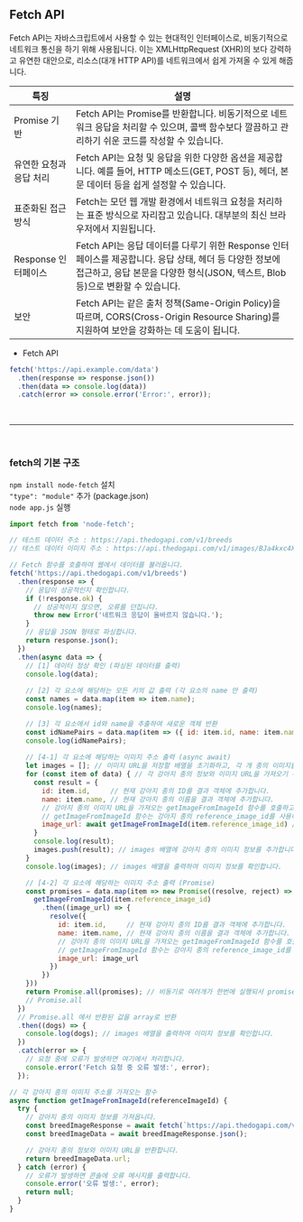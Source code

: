 ## Fetch API

Fetch API는 자바스크립트에서 사용할 수 있는 현대적인 인터페이스로, 비동기적으로 네트워크 통신을 하기 위해 사용됩니다. 이는 XMLHttpRequest (XHR)의 보다 강력하고 유연한 대안으로, 리소스(대개 HTTP API)를 네트워크에서 쉽게 가져올 수 있게 해줍니다.

| 특징 | 설명 |
|------|------|
| Promise 기반 | Fetch API는 Promise를 반환합니다. 비동기적으로 네트워크 응답을 처리할 수 있으며, 콜백 함수보다 깔끔하고 관리하기 쉬운 코드를 작성할 수 있습니다. |
| 유연한 요청과 응답 처리 | Fetch API는 요청 및 응답을 위한 다양한 옵션을 제공합니다. 예를 들어, HTTP 메소드(GET, POST 등), 헤더, 본문 데이터 등을 쉽게 설정할 수 있습니다. |
| 표준화된 접근 방식 | Fetch는 모던 웹 개발 환경에서 네트워크 요청을 처리하는 표준 방식으로 자리잡고 있습니다. 대부분의 최신 브라우저에서 지원됩니다. |
| Response 인터페이스 | Fetch API는 응답 데이터를 다루기 위한 Response 인터페이스를 제공합니다. 응답 상태, 헤더 등 다양한 정보에 접근하고, 응답 본문을 다양한 형식(JSON, 텍스트, Blob 등)으로 변환할 수 있습니다. |
| 보안 | Fetch API는 같은 출처 정책(Same-Origin Policy)을 따르며, CORS(Cross-Origin Resource Sharing)를 지원하여 보안을 강화하는 데 도움이 됩니다. |

- Fetch API

```js
fetch('https://api.example.com/data')
  .then(response => response.json())
  .then(data => console.log(data))
  .catch(error => console.error('Error:', error));
```

<br/>

***

<br/>

### fetch의 기본 구조

`npm install node-fetch` 설치  
`"type": "module"` 추가 (package.json)  
`node app.js` 실행

```js
import fetch from 'node-fetch';

// 테스트 데이터 주소 : https://api.thedogapi.com/v1/breeds
// 테스트 데이터 이미지 주소 : https://api.thedogapi.com/v1/images/BJa4kxc4X

// Fetch 함수를 호출하여 웹에서 데이터를 불러옵니다.
fetch('https://api.thedogapi.com/v1/breeds')
  .then(response => {
    // 응답이 성공적인지 확인합니다.
    if (!response.ok) {
      // 성공적이지 않으면, 오류를 던집니다.
      throw new Error('네트워크 응답이 올바르지 않습니다.');
    }
    // 응답을 JSON 형태로 파싱합니다.
    return response.json();
  })
  .then(async data => {
    // [1] 데이터 정상 확인 (파싱된 데이터를 출력)
    console.log(data);
    
    // [2] 각 요소에 해당하는 모든 키의 값 출력 (각 요소의 name 만 출력)
    const names = data.map(item => item.name);
    console.log(names);

    // [3] 각 요소에서 id와 name을 추출하여 새로운 객체 반환
    const idNamePairs = data.map(item => ({ id: item.id, name: item.name }));
    console.log(idNamePairs);
    
    // [4-1] 각 요소에 해당하는 이미지 주소 출력 (async await)
    let images = []; // 이미지 URL을 저장할 배열을 초기화하고, 각 개 종의 이미지를 가져와서 배열에 추가합니다.
    for (const item of data) { // 각 강아지 종의 정보와 이미지 URL을 가져오기 위해 반복문을 사용합니다.
      const result = {
        id: item.id,     // 현재 강아지 종의 ID를 결과 객체에 추가합니다.
        name: item.name, // 현재 강아지 종의 이름을 결과 객체에 추가합니다.
        // 강아지 종의 이미지 URL을 가져오는 getImageFromImageId 함수를 호출하고, 해당 URL을 결과 객체에 추가합니다.
        // getImageFromImageId 함수는 강아지 종의 reference_image_id를 사용하여 이미지 정보를 가져옵니다.
        image_url: await getImageFromImageId(item.reference_image_id) // await 할 떄 한번 멈추기 때문에 순차적으로 실행됨 (동기 실행)
      }
      console.log(result);
      images.push(result); // images 배열에 강아지 종의 이미지 정보를 추가합니다.
    }
    console.log(images); // images 배열을 출력하여 이미지 정보를 확인합니다.

    // [4-2] 각 요소에 해당하는 이미지 주소 출력 (Promise)
    const promises = data.map(item => new Promise((resolve, reject) => { 
      getImageFromImageId(item.reference_image_id)
        .then((image_url) => {
          resolve({
            id: item.id,     // 현재 강아지 종의 ID를 결과 객체에 추가합니다.
            name: item.name, // 현재 강아지 종의 이름을 결과 객체에 추가합니다.
            // 강아지 종의 이미지 URL을 가져오는 getImageFromImageId 함수를 호출하고, 해당 URL을 결과 객체에 추가합니다.
            // getImageFromImageId 함수는 강아지 종의 reference_image_id를 사용하여 이미지 정보를 가져옵니다.
            image_url: image_url  
          })
        })
    }))
    return Promise.all(promises); // 비동기로 여러개가 한번에 실행되서 promise가 반환됨
    // Promise.all 
  })
  // Promise.all 에서 반환된 값을 array로 반환
  .then((dogs) => {
    console.log(dogs); // images 배열을 출력하여 이미지 정보를 확인합니다.
  })
  .catch(error => {
    // 요청 중에 오류가 발생하면 여기에서 처리합니다.
    console.error('Fetch 요청 중 오류 발생:', error);
  });

// 각 강아지 종의 이미지 주소를 가져오는 함수
async function getImageFromImageId(referenceImageId) {
  try {
    // 강아지 종의 이미지 정보를 가져옵니다.
    const breedImageResponse = await fetch(`https://api.thedogapi.com/v1/images/${referenceImageId}`);
    const breedImageData = await breedImageResponse.json();

    // 강아지 종의 정보와 이미지 URL을 반환합니다.
    return breedImageData.url;
  } catch (error) {
    // 오류가 발생하면 콘솔에 오류 메시지를 출력합니다.
    console.error('오류 발생:', error);
    return null;
  }
}

```

